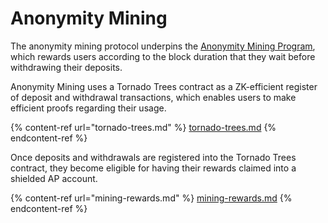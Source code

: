 # Anonymity Mining

The anonymity mining protocol underpins the [Anonymity Mining Program](../../anonymity-mining.md), which rewards users according to the block duration that they wait before withdrawing their deposits.

Anonymity Mining uses a Tornado Trees contract as a ZK-efficient register of deposit and withdrawal transactions, which enables users to make efficient proofs regarding their usage.

{% content-ref url="tornado-trees.md" %}
[tornado-trees.md](tornado-trees.md)
{% endcontent-ref %}

Once deposits and withdrawals are registered into the Tornado Trees contract, they become eligible for having their rewards claimed into a shielded AP account.

{% content-ref url="mining-rewards.md" %}
[mining-rewards.md](mining-rewards.md)
{% endcontent-ref %}
